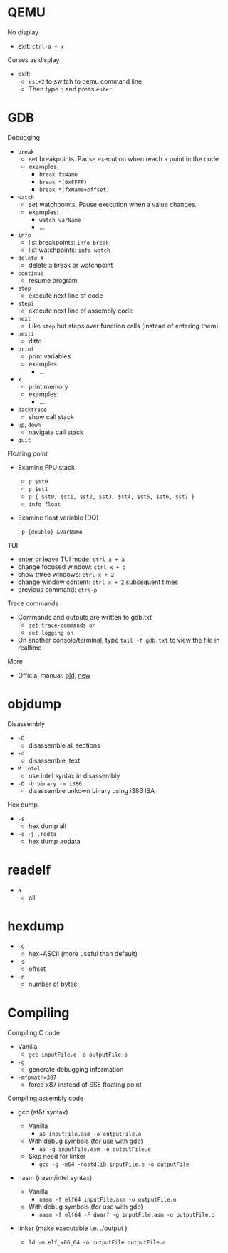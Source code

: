 # QEMU

No display
* exit: `ctrl-a + x`

Curses as display
* exit:
	* `esc+2` to switch to qemu command line
	* Then type `q` and press `enter`


# GDB

Debugging
* `break`
	* set breakpoints. Pause execution when reach a point in the code.
	* examples:
		* `break fxName`
		* `break *(0xFFFF)`
		* `break *(fxName+offset)`
* `watch`
	* set watchpoints. Pause execution when a value changes.
	* examples:
		* `watch varName`
		* ...
* `info`
	* list breakpoints: `info break`
	* list watchpoints: `info watch`
* `delete #`
	* delete a break or watchpoint
* `continue`
	* resume program
* `step`
	* execute next line of code
* `stepi`
	* execute next line of assembly code
* `next`
	* Like `step` but steps over function calls (instead of entering them)
* `nexti`
	* ditto
* `print`
	* print variables
	* examples:
		* ...
* `x`
	* print memory
	* examples:
		* ...
* `backtrace`
	* show call stack
* `up`, `down`
	* navigate call stack
* `quit`

Floating point
* Examine FPU stack

	* `p $st0`
	* `p $st1`
	* `p { $st0, $st1, $st2, $st3, $st4, $st5, $st6, $st7 }`
	* `info float`
* Examine float variable (DQ)

	. `p {double} &varName`


TUI
* enter or leave TUI mode: `ctrl-x + a`
* change focused window: `ctrl-x + o`
* show three windows: `ctrl-x + 2`
* change window content: `ctrl-x + 2` subsequent times
* previous command: `ctrl-p`

Trace commands
* Commands and outputs are written to gdb.txt
	* `set trace-commands on`
	* `set logging on`
* On another console/terminal, type `tail -f gdb.txt` to view the file in realtime

More
* Official manual: [old][1], [new][2]


# objdump

Disassembly
* `-D`
	* disassemble all sections
* `-d`
	* disassemble .text
* `M intel`
	* use intel syntax in disassembly
* `-D -b binary -m i386`
	* disassemble unkown binary using i386 ISA

Hex dump
* `-s`
	* hex dump all
* `-s -j .rodta`
	* hex dump .rodata


# readelf

* `a`
	* all


# hexdump

* `-C`
	* hex+ASCII (more useful than default)
* `-s`
	* offset
* `-n`
	* number of bytes


# Compiling

Compiling C code
* Vanilla
	* `gcc inputFile.c -o outputFile.o`
* `-g`
	* generate debugging information
* `-mfpmath=387`
	* force x87 instead of SSE floating point

Compiling assembly code

* gcc (at&t syntax)
	* Vanilla
		* `as inputFile.asm -o outputFile.o`
	* With debug symbols (for use with gdb)
		* `as -g inputFile.asm -o outputFile.o`
	* Skip need for linker
		* `gcc -g -m64 -nostdlib inputFile.s -o outputFile`

* nasm (nasm/intel syntax)
	* Vanilla
		* `nasm -f elf64 inputFile.asm -o outputFile.o`
	* With debug symbols (for use with gdb)
		* `nasm -f elf64 -F dwarf -g inputFile.asm -o outputFile.o`

* linker (make executable  i.e. ./output )
	* `ld -m elf_x86_64 -o outputFile outputFile.o`











[1]: https://ftp.gnu.org/old-gnu/Manuals/gdb/html_node/gdb_toc.html
[2]: https://sourceware.org/gdb/onlinedocs/gdb/index.html
